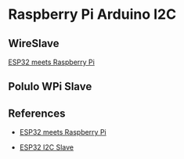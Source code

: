 # Raspberry Pi Arduino I2C

## WireSlave

[ESP32 meets Raspberry Pi](https://data.engrie.be/ESP32/ESP32_-_Part_12_-_ESP32_meets_Raspberry_Pi.pdf)

## Polulo WPi Slave


## References

- [ESP32 meets Raspberry Pi](https://data.engrie.be/ESP32/ESP32_-_Part_12_-_ESP32_meets_Raspberry_Pi.pdf)

- [ESP32 I2C Slave](https://github.com/gutierrezps/ESP32_I2C_Slave/blob/master/README_old.md)
